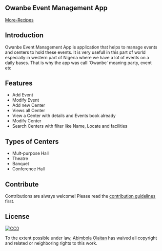 ## Owanbe Event Management App

[More-Recipes](https://github.com/craftword/https://github.com/craftword/Event_manager)

## Introduction
Owanbe Event Management App is application that helps to manage events and centers to hold these events. It is very usefull in this part of world especially in western part of Nigeria where we have a lot of events on a daily bases. That is why the app was call 'Owanbe' meaning  party, event etc

## Features

- Add Event 
- Modify Event 
- Add new Center 
- Views all Center
- View a Center with details and Events book already
- Modify Center 
- Search Centers with filter like Name, Locate and facilities

## Types of Centers
- Mult-purpose Hall
- Theatre
- Banquet
- Conference Hall




## Contribute

Contributions are always welcome!
Please read the [contribution guidelines](contributing.md) first.

## License

[![CC0](https://licensebuttons.net/p/zero/1.0/88x31.png)](https://creativecommons.org/publicdomain/zero/1.0/)

To the extent possible under law, [Abimbola Olaitan](http://mts.io) has waived all copyright and related or neighboring rights to this work.